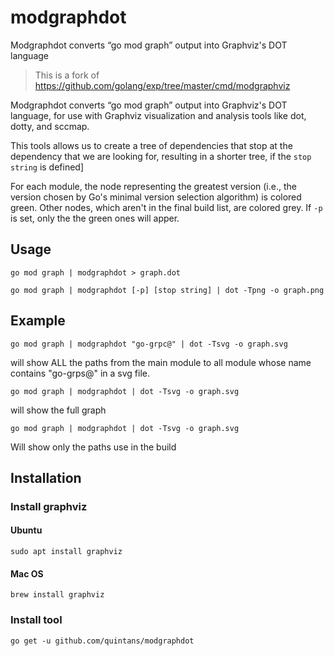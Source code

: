 # modgraphdot
Modgraphdot converts “go mod graph” output into Graphviz's DOT language

> This is a fork of https://github.com/golang/exp/tree/master/cmd/modgraphviz

Modgraphdot converts “go mod graph” output into Graphviz's DOT language,
for use with Graphviz visualization and analysis tools like dot, dotty, and sccmap.

This tools allows us to create a tree of dependencies that stop at the dependency that we are looking for,
resulting in a shorter tree, if the `stop string` is defined]

For each module, the node representing the greatest version (i.e., the
version chosen by Go's minimal version selection algorithm) is colored green.
Other nodes, which aren't in the final build list, are colored grey.
If `-p` is set, only the the green ones will apper.

## Usage

`go mod graph | modgraphdot > graph.dot`

`go mod graph | modgraphdot [-p] [stop string] | dot -Tpng -o graph.png`

## Example

`go mod graph | modgraphdot "go-grpc@" | dot -Tsvg -o graph.svg`

will show ALL the paths from the main module to all module whose name contains "go-grps@" in a svg file.

`go mod graph | modgraphdot | dot -Tsvg -o graph.svg`

will show the full graph

`go mod graph | modgraphdot | dot -Tsvg -o graph.svg`

Will show only the paths use in the build

## Installation
### Install graphviz
#### Ubuntu
`sudo apt install graphviz`
#### Mac OS
`brew install graphviz`

### Install tool
`go get -u github.com/quintans/modgraphdot`
